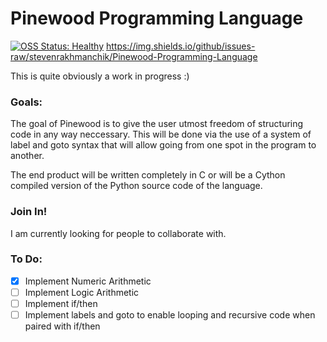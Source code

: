 # Pinewood Programming Language
[![OSS Status: Healthy](https://img.shields.io/badge/OSS%20Status-Healthy-darkgreen.svg)](OSS_STATUS.md)
https://img.shields.io/github/issues-raw/stevenrakhmanchik/Pinewood-Programming-Language

This is quite obviously a work in progress :)

### Goals:

The goal of Pinewood is to give the user utmost freedom of structuring code in any way neccessary. This will be done via the use of a system of label and goto syntax that will allow going from one spot in the program to another.

The end product will be written completely in C or will be a Cython compiled version of the Python source code of the language.

### Join In!

I am currently looking for people to collaborate with. 

### To Do:

- [X] Implement Numeric Arithmetic
- [ ] Implement Logic Arithmetic
- [ ] Implement if/then
- [ ] Implement labels and goto to enable looping and recursive code when paired with if/then
